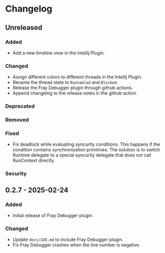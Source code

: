 # Changelog

## Unreleased

### Added

- Add a new timeline view in the Intellij Plugin.

### Changed

- Assign different colors to different threads in the Intellij Plugin.
- Rename the thread state to `Runnabled` and `Blocked`.
- Release the Fray Debugger plugin through github actions.
- Append changelog to the release notes in the github action.

### Deprecated

### Removed

### Fixed

- Fix deadlock while evaluating syncurity conditions. This happens if the condition
contains synchronization primitives. The solution is to switch Runtime delegate to 
a special syncurity delegate that does not call RunContext directly. 

### Security

## 0.2.7 - 2025-02-24

### Added

- Initial release of Fray Debugger plugin.

### Changed

- Update `docs/IDE.md` to include Fray Debugger plugin.
- Fix Fray Debugger crashes when the line number is negative.
